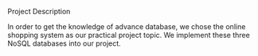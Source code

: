 

Project Description

In order to get the knowledge of advance database, we chose the online shopping system as our practical project topic. We implement these three NoSQL databases into our project.
 






